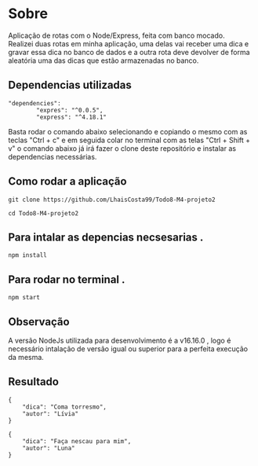# Sobre
Aplicação de rotas com o Node/Express, feita com banco mocado.<br>
Realizei duas rotas em minha aplicação, uma delas vai receber uma dica e
gravar essa dica no banco de dados e a outra rota deve devolver de forma
aleatória uma das dicas que estão armazenadas no banco.<br>
## Dependencias utilizadas
```
"dependencies": 
        "expres": "^0.0.5",
        "express": "^4.18.1"
```
Basta rodar o comando abaixo selecionando e copiando o mesmo com as teclas "Ctrl + c" e em seguida colar no terminal com as telas "Ctrl + Shift + v" o comando abaixo já irá fazer o clone deste repositório e instalar as dependencias necessárias.<br>

## Como rodar a aplicação

```
git clone https://github.com/LhaisCosta99/Todo8-M4-projeto2
```
```
cd Todo8-M4-projeto2
```
## Para intalar as depencias necsesarias .
```
npm install 
 ```
## Para rodar no terminal . 
```
npm start
```
## Observação
A versão NodeJs utilizada para desenvolvimento é a v16.16.0 , logo é necessário intalação de versão igual ou superior para a perfeita execução da mesma.<br>

## Resultado
```
{
    "dica": "Coma torresmo",
    "autor": "Lívia"
}
```
```
{
    "dica": "Faça nescau para mim",
    "autor": "Luna"
}
```
